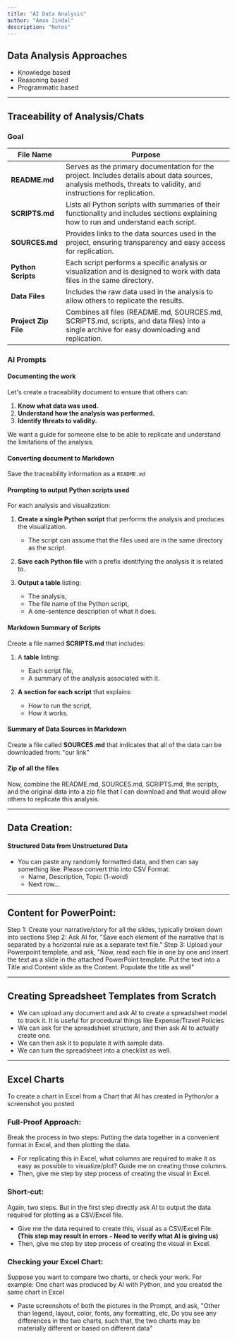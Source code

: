 ```yaml
---
title: "AI Data Analysis"
author: "Aman Jindal"
description: "Notes"
---
```


## **Data Analysis Approaches**

- Knowledge based
- Reasoning based
- Programmatic based

---

## **Traceability of Analysis/Chats**

### **Goal**

| **File Name**         | **Purpose**                                                                                                  |
|------------------------|------------------------------------------------------------------------------------------------------------|
| **README.md**          | Serves as the primary documentation for the project. Includes details about data sources, analysis methods, threats to validity, and instructions for replication. |
| **SCRIPTS.md**         | Lists all Python scripts with summaries of their functionality and includes sections explaining how to run and understand each script. |
| **SOURCES.md**         | Provides links to the data sources used in the project, ensuring transparency and easy access for replication.                     |
| **Python Scripts**     | Each script performs a specific analysis or visualization and is designed to work with data files in the same directory.            |
| **Data Files**         | Includes the raw data used in the analysis to allow others to replicate the results.                                             |
| **Project Zip File**   | Combines all files (README.md, SOURCES.md, SCRIPTS.md, scripts, and data files) into a single archive for easy downloading and replication. |

### **AI Prompts**

#### **Documenting the work**

Let's create a traceability document to ensure that others can:

1. **Know what data was used.**
2. **Understand how the analysis was performed.**
3. **Identify threats to validity.**

We want a guide for someone else to be able to replicate and understand the limitations of the analysis.

#### **Converting document to Markdown**

Save the traceability information as a `README.md`

#### **Prompting to output Python scripts used**

For each analysis and visualization:

1. **Create a single Python script** that performs the analysis and produces the visualization.
   - The script can assume that the files used are in the same directory as the script.

2. **Save each Python file** with a prefix identifying the analysis it is related to.

3. **Output a table** listing:
   - The analysis,
   - The file name of the Python script,
   - A one-sentence description of what it does.

#### **Markdown Summary of Scripts**

Create a file named **SCRIPTS.md** that includes:

1. A **table** listing:
   - Each script file,
   - A summary of the analysis associated with it.

2. **A section for each script** that explains:
   - How to run the script,
   - How it works.

#### **Summary of Data Sources in Markdown**

Create a file called **SOURCES.md** that indicates that all of the data can be downloaded from: "our link"

#### **Zip  of all the files**

Now, combine the README.md, SOURCES.md, SCRIPTS.md, the scripts, and the original data into a zip file that I can download and that would allow others to replicate this analysis.

---

## **Data Creation:**

#### **Structured Data from Unstructured Data**

- You can paste any randomly formatted data, and then can say something like: Please convert this into CSV Format: 
  - Name, Description, Topic (1-word)
  - Next row...
  
---

## **Content for PowerPoint:**

Step 1: Create your narrative/story for all the slides, typically broken down into sections
Step 2: Ask AI for, "Save each element of the narrative that is separated by a horizontal rule as a separate text file."
Step 3: Upload your Powerpoint template, and ask, "Now, read each file in one by one and insert the text as a slide in the attached PowerPoint template. Put the text into a Title and Content slide as the Content. Populate the title as well"

---

## **Creating Spreadsheet Templates from Scratch**

- We can upload any document and ask AI to create a spreadsheet model to track it. It is useful for procedural things like Expense/Travel Policies
- We can ask for the spreadsheet structure, and then ask AI to actually create one.
- We can then ask it to populate it with sample data.
- We can turn the spreadsheet into a checklist as well.

---

## **Excel Charts**

To create a chart in Excel from a Chart that AI has created in Python/or a screenshot you posted

### Full-Proof Approach:

Break the process in two steps: Putting the data together in a convenient format in Excel, and then plotting the data.
- For replicating this in Excel, what columns are required to make it as easy as possible to visualize/plot? Guide me on creating those columns.
- Then, give me step by step process of creating the visual in Excel.

### Short-cut:

Again, two steps. But in the first step directly ask AI to output the data required for plotting as a CSV/Excel file.
- Give me the data required to create this, visual as a CSV/Excel File. **(This step may result in errors - Need to verify what AI is giving us)**
- Then, give me step by step process of creating the visual in Excel.

### Checking your Excel Chart:

Suppose you want to compare two charts, or check your work. For example: One chart was produced by AI with Python, and you created the same chart in Excel
- Paste screenshots of both the pictures in the Prompt, and ask, "Other than legend, layout, color, fonts, any formatting, etc, Do you see any differences in the two charts, such that, the two charts may be materially different or based on different data"

